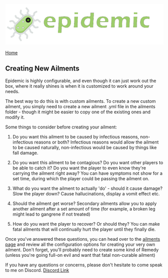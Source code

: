 ![Epidemic](/images/header.png)

[Home](https://torpkev.github.io/epidemic_docs)

## Creating New Ailments

Epidemic is highly configurable, and even though it can just work out the box, where it really shines is when it is customized to work around your needs.

The best way to do this is with custom ailments.  To create a new custom ailment, you simply need to create a new ailment .yml file in the ailments folder - though it might be easier to copy one of the existing ones and modify it.

Some things to consider before creating your ailment:

1) Do you want this ailment to be caused by infectious reasons, non-infectious reasons or both?  Infectious reasons would allow the ailment to be caused naturally, non-infectious would be caused by things like fall damage.

2) Do you want this ailment to be contagious?  Do you want other players to be able to catch it?  Do you want the player to even know they're carrying the ailment right away?  You can have symptoms not show for a set time, during which the player could be passing the ailment on.

3) What do you want the ailment to actually 'do' - should it cause damage?  Slow the player down? Cause hallucinations, display a vomit effect etc.

4) Should the ailment get worse?  Secondary ailments allow you to apply another ailment after a set amount of time (for example, a broken leg might lead to gangrene if not treated)

5) How do you want the player to recover?  Or should they?  You can make fatal ailments that will continually hurt the player until they finally die.

Once you've answered these questions, you can head over to the [ailments page](https://torpkev.github.io/epidemic_docs/ailments.md) and review all the configuration options for creating your very own ailment.  Don't forget, you'll probably need to create some kind of Remedy (unless you're going full-on evil and want that fatal non-curable ailment)

If you have any questions or concerns, please don't hesitate to come speak to me on Discord.  [Discord Link](https://discord.gg/7a47xSX)
